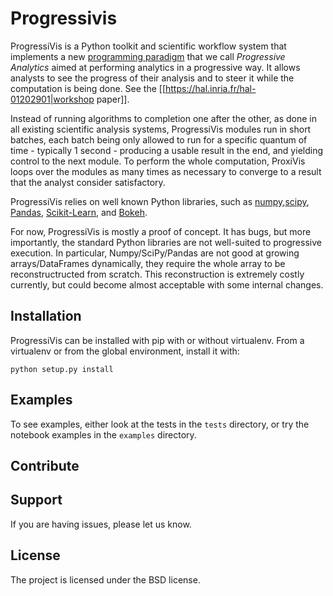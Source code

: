 # Progressivis

ProgressiVis is a Python toolkit and scientific workflow system that
implements a new [programming
paradigm](https://en.wikipedia.org/wiki/Programming_paradigm) that we
call _Progressive Analytics_ aimed at performing analytics in a
progressive way.  It allows analysts to see the progress of their
analysis and to steer it while the computation is being done. See the
[[https://hal.inria.fr/hal-01202901|workshop paper]].

Instead of running algorithms to completion one after the other, as
done in all existing scientific analysis systems, ProgressiVis modules
run in short batches, each batch being only allowed to run for a
specific quantum of time - typically 1 second - producing a usable
result in the end, and yielding control to the next module.  To
perform the whole computation, ProxiVis loops over the modules as many
times as necessary to converge to a result that the analyst consider
satisfactory.

ProgressiVis relies on well known Python libraries, such as
[numpy](http://www.numpy.org/),[scipy](http://www.scipy.org/),
[Pandas](http://pandas.pydata.org/),
[Scikit-Learn](http://scikit-learn.org/), and
[Bokeh](http://bokeh.pydata.org/). 

For now, ProgressiVis is mostly a proof of concept. It has bugs, but
more importantly, the standard Python libraries are not well-suited to
progressive execution. In particular, Numpy/SciPy/Pandas are not good
at growing arrays/DataFrames dynamically, they require the whole array
to be reconstructructed from scratch. This reconstruction is extremely
costly currently, but could become almost acceptable with some
internal changes.

## Installation

ProgressiVis can be installed with pip with or without virtualenv.
From a virtualenv or from the global environment, install it with:
```
python setup.py install
```

## Examples

To see examples, either look at the tests in the `tests` directory, or
try the notebook examples in the `examples` directory.

## Contribute

## Support

If you are having issues, please let us know.


## License

The project is licensed under the BSD license.
